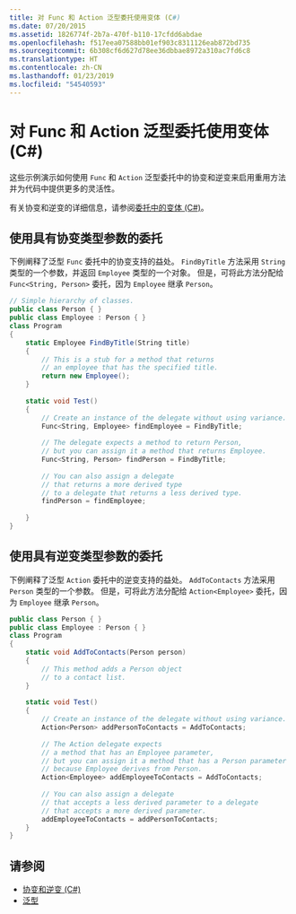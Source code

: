 ```yaml
---
title: 对 Func 和 Action 泛型委托使用变体 (C#)
ms.date: 07/20/2015
ms.assetid: 1826774f-2b7a-470f-b110-17cfdd6abdae
ms.openlocfilehash: f517eea07588bb01ef903c8311126eab872bd735
ms.sourcegitcommit: 6b308cf6d627d78ee36dbbae8972a310ac7fd6c8
ms.translationtype: HT
ms.contentlocale: zh-CN
ms.lasthandoff: 01/23/2019
ms.locfileid: "54540593"
---
```

# <a name="using-variance-for-func-and-action-generic-delegates-c"></a>对 Func 和 Action 泛型委托使用变体 (C#)
这些示例演示如何使用 `Func` 和 `Action` 泛型委托中的协变和逆变来启用重用方法并为代码中提供更多的灵活性。  
  
 有关协变和逆变的详细信息，请参阅[委托中的变体 (C#)](../../../../csharp/programming-guide/concepts/covariance-contravariance/variance-in-delegates.md)。  
  
## <a name="using-delegates-with-covariant-type-parameters"></a>使用具有协变类型参数的委托  
 下例阐释了泛型 `Func` 委托中的协变支持的益处。 `FindByTitle` 方法采用 `String` 类型的一个参数，并返回 `Employee` 类型的一个对象。 但是，可将此方法分配给 `Func<String, Person>` 委托，因为 `Employee` 继承 `Person`。  
  
```csharp  
// Simple hierarchy of classes.  
public class Person { }  
public class Employee : Person { }  
class Program  
{  
    static Employee FindByTitle(String title)  
    {  
        // This is a stub for a method that returns  
        // an employee that has the specified title.  
        return new Employee();  
    }  
  
    static void Test()  
    {  
        // Create an instance of the delegate without using variance.  
        Func<String, Employee> findEmployee = FindByTitle;  
  
        // The delegate expects a method to return Person,  
        // but you can assign it a method that returns Employee.  
        Func<String, Person> findPerson = FindByTitle;  
  
        // You can also assign a delegate   
        // that returns a more derived type   
        // to a delegate that returns a less derived type.  
        findPerson = findEmployee;  
  
    }  
}  
```  
  
## <a name="using-delegates-with-contravariant-type-parameters"></a>使用具有逆变类型参数的委托  
 下例阐释了泛型 `Action` 委托中的逆变支持的益处。 `AddToContacts` 方法采用 `Person` 类型的一个参数。 但是，可将此方法分配给 `Action<Employee>` 委托，因为 `Employee` 继承 `Person`。  
  
```csharp  
public class Person { }  
public class Employee : Person { }  
class Program  
{  
    static void AddToContacts(Person person)  
    {  
        // This method adds a Person object  
        // to a contact list.  
    }  
  
    static void Test()  
    {  
        // Create an instance of the delegate without using variance.  
        Action<Person> addPersonToContacts = AddToContacts;  
  
        // The Action delegate expects   
        // a method that has an Employee parameter,  
        // but you can assign it a method that has a Person parameter  
        // because Employee derives from Person.  
        Action<Employee> addEmployeeToContacts = AddToContacts;  
  
        // You can also assign a delegate   
        // that accepts a less derived parameter to a delegate   
        // that accepts a more derived parameter.  
        addEmployeeToContacts = addPersonToContacts;  
    }  
}  
```  
  
## <a name="see-also"></a>请参阅

- [协变和逆变 (C#)](../../../../csharp/programming-guide/concepts/covariance-contravariance/index.md)
- [泛型](~/docs/standard/generics/index.md)
